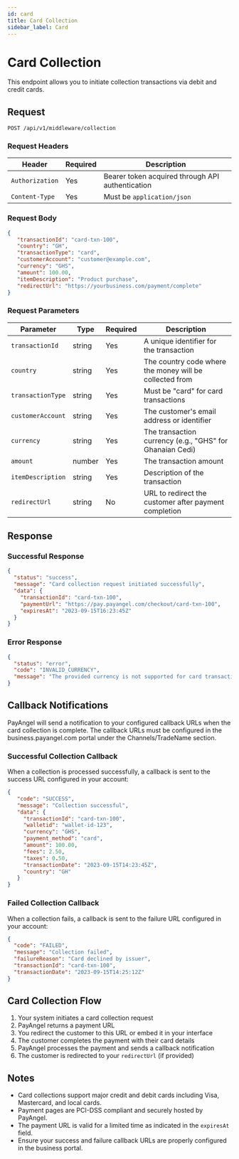 ```yaml
---
id: card
title: Card Collection
sidebar_label: Card
---
```


# Card Collection

This endpoint allows you to initiate collection transactions via debit and credit cards.

## Request

```http
POST /api/v1/middleware/collection
```

### Request Headers

| Header | Required | Description |
|--------|----------|-------------|
| `Authorization` | Yes | Bearer token acquired through API authentication |
| `Content-Type` | Yes | Must be `application/json` |

### Request Body

```json
{
   "transactionId": "card-txn-100", 
   "country": "GH",
   "transactionType": "card",
   "customerAccount": "customer@example.com",
   "currency": "GHS",
   "amount": 100.00,
   "itemDescription": "Product purchase",
   "redirectUrl": "https://yourbusiness.com/payment/complete"
}
```

### Request Parameters

| Parameter | Type | Required | Description |
|-----------|------|----------|-------------|
| `transactionId` | string | Yes | A unique identifier for the transaction |
| `country` | string | Yes | The country code where the money will be collected from |
| `transactionType` | string | Yes | Must be "card" for card transactions |
| `customerAccount` | string | Yes | The customer's email address or identifier |
| `currency` | string | Yes | The transaction currency (e.g., "GHS" for Ghanaian Cedi) |
| `amount` | number | Yes | The transaction amount |
| `itemDescription` | string | Yes | Description of the transaction |
| `redirectUrl` | string | No | URL to redirect the customer after payment completion |

## Response

### Successful Response

```json
{
  "status": "success",
  "message": "Card collection request initiated successfully",
  "data": {
    "transactionId": "card-txn-100",
    "paymentUrl": "https://pay.payangel.com/checkout/card-txn-100",
    "expiresAt": "2023-09-15T16:23:45Z"
  }
}
```

### Error Response

```json
{
  "status": "error",
  "code": "INVALID_CURRENCY",
  "message": "The provided currency is not supported for card transactions"
}
```

## Callback Notifications

PayAngel will send a notification to your configured callback URLs when the card collection is complete. The callback URLs must be configured in the business.payangel.com portal under the Channels/TradeName section.

### Successful Collection Callback

When a collection is processed successfully, a callback is sent to the success URL configured in your account:

```json
{
   "code": "SUCCESS",     
   "message": "Collection successful",      
   "data": {                   
     "transactionId": "card-txn-100",
     "walletid": "wallet-id-123",
     "currency": "GHS",
     "payment_method": "card",
     "amount": 100.00,
     "fees": 2.50,
     "taxes": 0.50,
     "transactionDate": "2023-09-15T14:23:45Z",
     "country": "GH"
   }
}
```

### Failed Collection Callback

When a collection fails, a callback is sent to the failure URL configured in your account:

```json
{
  "code": "FAILED",
  "message": "Collection failed",
  "failureReason": "Card declined by issuer",
  "transactionId": "card-txn-100",
  "transactionDate": "2023-09-15T14:25:12Z"
}
```

## Card Collection Flow

1. Your system initiates a card collection request
2. PayAngel returns a payment URL
3. You redirect the customer to this URL or embed it in your interface
4. The customer completes the payment with their card details
5. PayAngel processes the payment and sends a callback notification
6. The customer is redirected to your `redirectUrl` (if provided)

## Notes

- Card collections support major credit and debit cards including Visa, Mastercard, and local cards.
- Payment pages are PCI-DSS compliant and securely hosted by PayAngel.
- The payment URL is valid for a limited time as indicated in the `expiresAt` field.
- Ensure your success and failure callback URLs are properly configured in the business portal.
